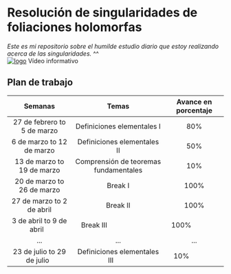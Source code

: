 # Resolución de singularidades de foliaciones holomorfas
_Este es mi repositorio sobre el humilde estudio diario que estoy realizando acerca de las singularidades._ ^^<br /> 
[![logo](https://cdn1.iconfinder.com/data/icons/logotypes/32/youtube-128.png)](https://youtu.be/7FaqwZ3L5aM) Vídeo informativo<br /> 
## Plan de trabajo
| Semanas                      |Temas                                |Avance en porcentaje|
| :--------------------------: |:-----------------------------------:|:------------------:|
| 27 de febrero to 5 de marzo  |Definiciones elementales I           |80%                 |
| 6 de marzo to 12 de marzo    |Definiciones elementales II          |50%                 |
| 13 de marzo to 19 de marzo   |Comprensión de teoremas fundamentales|10%                 |
| 20 de marzo to 26 de marzo   |Break I                              |100%                |
| 27 de marzo to 2 de abril    |Break II                             |100%                |  
| 3 de abril to 9 de abril     |Break III                            |100%                |
| ...                          |...                                  |...                 |
| 23 de julio to 29 de julio   |Definiciones elementales III         |10%                 |
